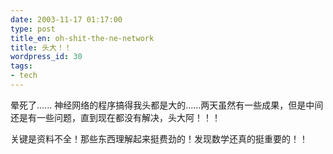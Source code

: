 ```yaml
---
date: 2003-11-17 01:17:00
type: post
title_en: oh-shit-the-ne-network
title: 头大！！
wordpress_id: 30
tags:
- tech
---
```


晕死了...... 神经网络的程序搞得我头都是大的......两天虽然有一些成果，但是中间还是有一些问题，直到现在都没有解决，头大阿！！！

关键是资料不全！那些东西理解起来挺费劲的！发现数学还真的挺重要的！！
